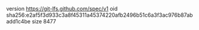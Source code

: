 version https://git-lfs.github.com/spec/v1
oid sha256:e2af5f3d933c3a8f45311a45374220afb2496b51c6a3f3ac976b87abadd1c4be
size 8477
